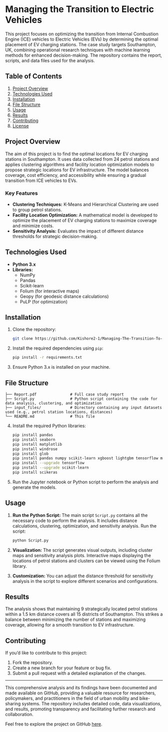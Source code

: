 # Managing the Transition to Electric Vehicles

This project focuses on optimizing the transition from Internal Combustion Engine (ICE) vehicles to Electric Vehicles (EVs) by determining the optimal placement of EV charging stations. The case study targets Southampton, UK, combining operational research techniques with machine learning methods for enhanced decision-making. The repository contains the report, scripts, and data files used for the analysis.

## Table of Contents
1. [Project Overview](#project-overview)
2. [Technologies Used](#technologies-used)
3. [Installation](#installation)
4. [File Structure](#file-structure)
5. [Usage](#usage)
6. [Results](#results)
7. [Contributing](#contributing)
8. [License](#license)

## Project Overview
The aim of this project is to find the optimal locations for EV charging stations in Southampton. It uses data collected from 24 petrol stations and applies clustering algorithms and facility location optimization models to propose strategic locations for EV infrastructure. The model balances coverage, cost efficiency, and accessibility while ensuring a gradual transition from ICE vehicles to EVs.

### Key Features
- **Clustering Techniques:** K-Means and Hierarchical Clustering are used to group petrol stations.
- **Facility Location Optimization:** A mathematical model is developed to optimize the placement of EV charging stations to maximize coverage and minimize costs.
- **Sensitivity Analysis:** Evaluates the impact of different distance thresholds for strategic decision-making.
  
## Technologies Used
- **Python 3.x**
- **Libraries:**
  - NumPy
  - Pandas
  - Scikit-learn
  - Folium (for interactive maps)
  - Geopy (for geodesic distance calculations)
  - PuLP (for optimization)
  
## Installation
1. Clone the repository:
   ```bash
   git clone https://github.com/Kishore2-1/Managing-The-Transition-To-Electric-Vehicles.git
   ```
2. Install the required dependencies using `pip`:
   ```bash
   pip install -r requirements.txt

   ```

3. Ensure Python 3.x is installed on your machine.

## File Structure
```
├── Report.pdf               # Full case study report
├── Script.py                # Python script containing the code for data analysis, clustering, and optimization
├── input_files/             # Directory containing any input datasets used (e.g., petrol station locations, distances)
└── README.md                # This file
```
4. Install the required Python libraries:
   ```bash
   pip install pandas
   pip install seaborn
   pip install matplotlib
   pip install windrose
   pip install glob
   pip install pandas numpy scikit-learn xgboost lightgbm tensorflow matplotlib seaborn
   pip install --upgrade tensorflow
   pip install --upgrade scikit-learn
   pip install scikeras
   ```
5. Run the Jupyter notebook or Python script to perform the analysis and generate the models.

## Usage
1. **Run the Python Script:**
   The main script `Script.py` contains all the necessary code to perform the analysis. It includes distance calculations, clustering, optimization, and sensitivity analysis.
   Run the script:
   ```bash
   python Script.py
   ```

2. **Visualization:**
   The script generates visual outputs, including cluster maps and sensitivity analysis plots. Interactive maps displaying the locations of petrol stations and clusters can be viewed using the Folium library.

3. **Customization:**
   You can adjust the distance threshold for sensitivity analysis in the script to explore different scenarios and configurations.

## Results
The analysis shows that maintaining 9 strategically located petrol stations within a 1.5 km distance covers all 15 districts of Southampton. This strikes a balance between minimizing the number of stations and maximizing coverage, allowing for a smooth transition to EV infrastructure.

## Contributing
If you’d like to contribute to this project:
1. Fork the repository.
2. Create a new branch for your feature or bug fix.
3. Submit a pull request with a detailed explanation of the changes.

---

This comprehensive analysis and its findings have been documented and made available on GitHub, providing a valuable resource for researchers, policymakers, and practitioners in the field of urban mobility and bike-sharing systems. The repository includes detailed code, data visualizations, and results, promoting transparency and facilitating further research and collaboration.

Feel free to explore the project on GitHub [here](https://github.com/Kishore2-1/Managing-The-Transition-To-Electric-Vehicles).


